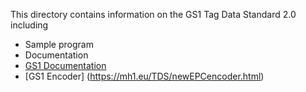 This directory contains information on the GS1 Tag Data Standard 2.0 including
* Sample program
* Documentation 
* [GS1 Documentation](https://ref.gs1.org/standards/tds/2.0.0/)
* [GS1 Encoder] (https://mh1.eu/TDS/newEPCencoder.html)

